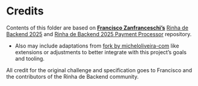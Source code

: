 # Credits

Contents of this folder are based on [**Francisco Zanfranceschi’s**](https://github.com/zanfranceschi/) [Rinha de Backend 2025](https://github.com/zanfranceschi/rinha-de-backend-2025) and [Rinha de Backend 2025 Payment Processor](https://github.com/zanfranceschi/rinha-de-backend-2025-payment-processor) repository.
- Also may include adaptations from [fork by micheloliveira-com](https://github.com/micheloliveira-com/rinha-de-backend-2025-payment-processor) like extensions or adjustments to better integrate with this project’s goals and tooling.  

All credit for the original challenge and specification goes to Francisco and the contributors of the Rinha de Backend community.

